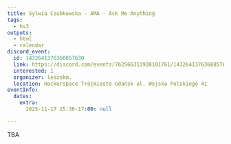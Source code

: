 ```yaml
---
title: Sylwia Czubkowska - AMA - Ask Me Anything
tags:
  - hs3
outputs:
  - html
  - calendar
discord_event:
  id: 1432641376360857630
  link: https://discord.com/events/762566311930101761/1432641376360857630
  interested: 1
  organizer: leszekm.
  location: Hackerspace Trójmiasto Gdańsk al. Wojska Polskiego 41
eventInfo:
  dates:
    extra:
      2025-11-17 15:30-17:00: null

---
```


TBA
